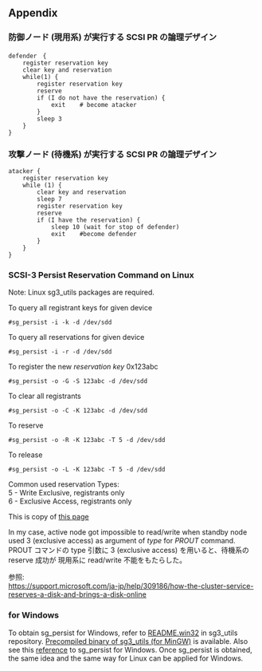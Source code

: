 ## Appendix

### 防御ノード (現用系) が実行する SCSI PR の論理デザイン
```
defender　{
	register reservation key
	clear key and reservation
	while(1) {
		register reservation key
		reserve
		if (I do not have the reservation) {
			exit	# become atacker
		}
		sleep 3
	}
}
```

### 攻撃ノード (待機系) が実行する SCSI PR の論理デザイン
```
atacker {
	register reservation key
	while (1) {
		clear key and reservation
		sleep 7
		register reservation key
		reserve
		if (I have the reservation) {
			sleep 10 (wait for stop of defender)
			exit	#become defender
		}
	}
}
```

### SCSI-3 Persist Reservation Command on Linux

Note: Linux sg3_utils packages are required.

To query all registrant keys for given device

	#sg_persist -i -k -d /dev/sdd

To query all reservations for given device

	#sg_persist -i -r -d /dev/sdd

To register the new *reservation key* 0x123abc

	#sg_persist -o -G -S 123abc -d /dev/sdd

To clear all registrants

	#sg_persist -o -C -K 123abc -d /dev/sdd

To reserve

	#sg_persist -o -R -K 123abc -T 5 -d /dev/sdd

To release

	#sg_persist -o -L -K 123abc -T 5 -d /dev/sdd

Common used reservation Types:  
5 - Write Exclusive, registrants only  
6 - Exclusive Access, registrants only 


This is copy of [this page][1]

[1]: http://aliuhui.blogspot.jp/2012/04/scsi-3-persist-reservation-command-on.html

In my case, active node got impossible to read/write when standby node used 3 (exclusive access) as argument of *type* for *PROUT* command.  
PROUT コマンドの type 引数に 3 (exclusive access) を用いると、待機系の reserve 成功が 現用系に read/write 不能をもたらした。

参照:  
https://support.microsoft.com/ja-jp/help/309186/how-the-cluster-service-reserves-a-disk-and-brings-a-disk-online

### for Windows
To obtain sg_persist for Windows, refer to [README.win32](https://github.com/hreinecke/sg3_utils/blob/master/README.win32) in sg3_utils repository. [Precompiled binary of sg3_utils (for MinGW)](http://sg.danny.cz/sg/sg3_utils.html) is available. Also see this [reference](https://github.com/EXPRESSCLUSTER/SCSI-PR/blob/master/Windows.md) to sg_persist for Windows. Once sg_persist is obtained, the same idea and the same way for Linux can be applied for Windows.
